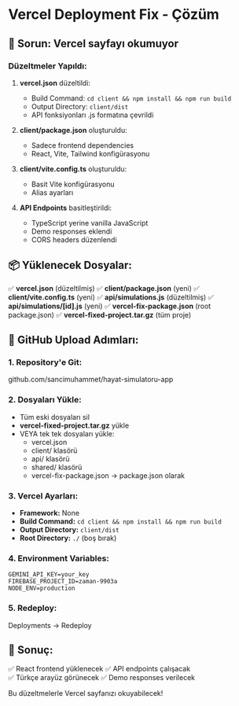 # Vercel Deployment Fix - Çözüm

## 🚨 Sorun: Vercel sayfayı okumuyor

### Düzeltmeler Yapıldı:

1. **vercel.json** düzeltildi:
   - Build Command: `cd client && npm install && npm run build`
   - Output Directory: `client/dist`
   - API fonksiyonları .js formatına çevrildi

2. **client/package.json** oluşturuldu:
   - Sadece frontend dependencies
   - React, Vite, Tailwind konfigürasyonu

3. **client/vite.config.ts** oluşturuldu:
   - Basit Vite konfigürasyonu
   - Alias ayarları

4. **API Endpoints** basitleştirildi:
   - TypeScript yerine vanilla JavaScript
   - Demo responses eklendi
   - CORS headers düzenlendi

## 📦 Yüklenecek Dosyalar:

✅ **vercel.json** (düzeltilmiş)
✅ **client/package.json** (yeni)
✅ **client/vite.config.ts** (yeni)
✅ **api/simulations.js** (düzeltilmiş)
✅ **api/simulations/[id].js** (yeni)
✅ **vercel-fix-package.json** (root package.json)
✅ **vercel-fixed-project.tar.gz** (tüm proje)

## 🚀 GitHub Upload Adımları:

### 1. Repository'e Git:
github.com/sancimuhammet/hayat-simulatoru-app

### 2. Dosyaları Yükle:
- Tüm eski dosyaları sil
- **vercel-fixed-project.tar.gz** yükle
- VEYA tek tek dosyaları yükle:
  - vercel.json
  - client/ klasörü
  - api/ klasörü  
  - shared/ klasörü
  - vercel-fix-package.json → package.json olarak

### 3. Vercel Ayarları:
- **Framework:** None
- **Build Command:** `cd client && npm install && npm run build`
- **Output Directory:** `client/dist`
- **Root Directory:** `./` (boş bırak)

### 4. Environment Variables:
```
GEMINI_API_KEY=your_key
FIREBASE_PROJECT_ID=zaman-9903a
NODE_ENV=production
```

### 5. Redeploy:
Deployments → Redeploy

## 🎯 Sonuç:
✅ React frontend yüklenecek
✅ API endpoints çalışacak  
✅ Türkçe arayüz görünecek
✅ Demo responses verilecek

Bu düzeltmelerle Vercel sayfanızı okuyabilecek!